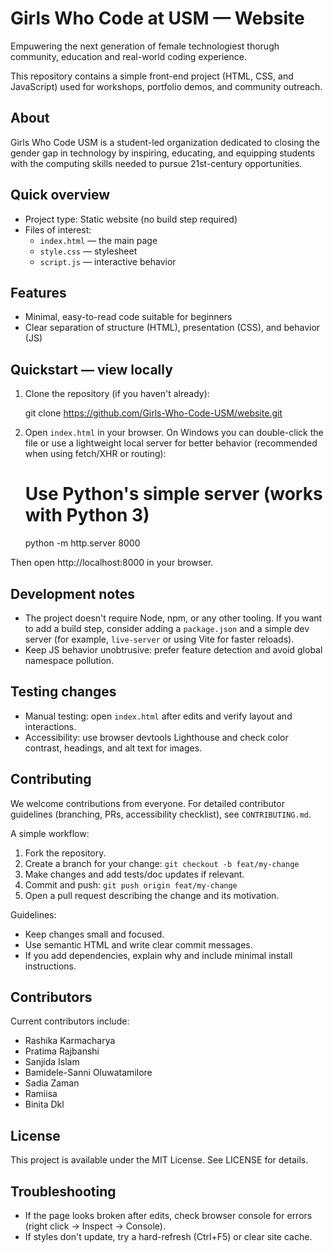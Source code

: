 # Girls Who Code at USM — Website

Empuwering the next generation of female technologiest thorugh community, education and real-world coding experience.

This repository contains a simple front-end project (HTML, CSS, and JavaScript) used for workshops, portfolio demos, and community outreach.

## About

Girls Who Code USM is a student-led organization dedicated to closing the gender gap in technology by inspiring, educating, and equipping students with the computing skills needed to pursue 21st-century opportunities.

## Quick overview

- Project type: Static website (no build step required)
- Files of interest:
  - `index.html` — the main page
  - `style.css` — stylesheet
  - `script.js` — interactive behavior

## Features

- Minimal, easy-to-read code suitable for beginners
- Clear separation of structure (HTML), presentation (CSS), and behavior (JS)

## Quickstart — view locally

1. Clone the repository (if you haven't already):

	git clone https://github.com/Girls-Who-Code-USM/website.git

2. Open `index.html` in your browser. On Windows you can double-click the file or use a lightweight local server for better behavior (recommended when using fetch/XHR or routing):

	# Use Python's simple server (works with Python 3)
	python -m http.server 8000

Then open http://localhost:8000 in your browser.

## Development notes

- The project doesn't require Node, npm, or any other tooling. If you want to add a build step, consider adding a `package.json` and a simple dev server (for example, `live-server` or using Vite for faster reloads).
- Keep JS behavior unobtrusive: prefer feature detection and avoid global namespace pollution.

## Testing changes

- Manual testing: open `index.html` after edits and verify layout and interactions.
- Accessibility: use browser devtools Lighthouse and check color contrast, headings, and alt text for images.

## Contributing

We welcome contributions from everyone. For detailed contributor guidelines (branching, PRs, accessibility checklist), see `CONTRIBUTING.md`.

A simple workflow:

1. Fork the repository.
2. Create a branch for your change: `git checkout -b feat/my-change`
3. Make changes and add tests/doc updates if relevant.
4. Commit and push: `git push origin feat/my-change`
5. Open a pull request describing the change and its motivation.

Guidelines:

- Keep changes small and focused.
- Use semantic HTML and write clear commit messages.
- If you add dependencies, explain why and include minimal install instructions.

## Contributors

Current contributors include:

- Rashika Karmacharya
- Pratima Rajbanshi
- Sanjida Islam
- Bamidele-Sanni Oluwatamilore
- Sadia Zaman
- Ramiisa
- Binita Dkl

## License

This project is available under the MIT License. See LICENSE for details.

## Troubleshooting

- If the page looks broken after edits, check browser console for errors (right click → Inspect → Console).
- If styles don't update, try a hard-refresh (Ctrl+F5) or clear site cache.


